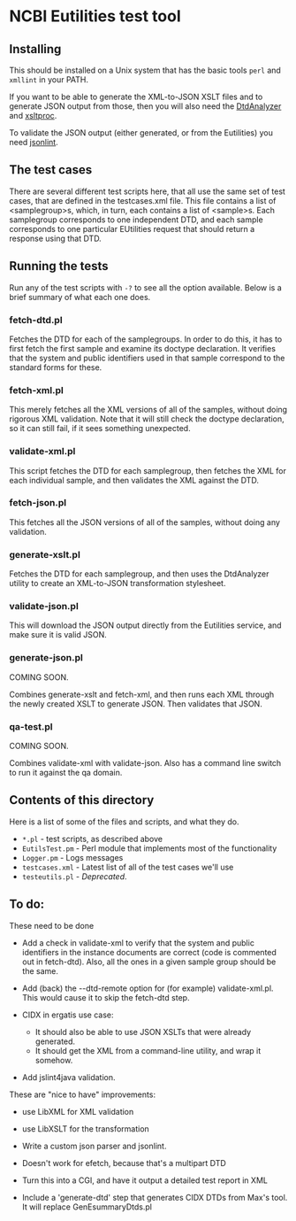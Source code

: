 # NCBI Eutilities test tool

## Installing

This should be installed on a Unix system that has the basic tools
`perl` and `xmllint` in your PATH.

If you want to be able to generate the XML-to-JSON XSLT files and to
generate JSON output from those, then
you will also need the [DtdAnalyzer](https://github.com/NCBITools/DtdAnalyzer)
and [xsltproc](http://xmlsoft.org/XSLT/xsltproc2.html).

To validate the JSON output (either generated, or from the Eutilities)
you need [jsonlint](https://github.com/zaach/jsonlint).

## The test cases

There are several different test scripts here, that all use the same
set of test cases, that are defined in the testcases.xml file.  This file
contains a list of \<samplegroup>s, which, in turn, each contains
a list of \<sample>s.  Each samplegroup corresponds to one independent DTD,
and each sample corresponds to one particular EUtilities request that should
return a response using that DTD.

## Running the tests

Run any of the test scripts with `-?` to see all the option available.
Below is a brief summary of what each one does.

### fetch-dtd.pl

Fetches the DTD for each of the samplegroups.  In order to do this, it has
to first fetch the first sample and examine its doctype declaration.  It
verifies that the system and public identifiers used in that sample
correspond to the standard forms for these.

### fetch-xml.pl

This merely fetches all the XML versions of all of the samples, without
doing rigorous XML validation.  Note that it will still check the doctype
declaration, so it can still fail, if it sees something unexpected.

### validate-xml.pl

This script fetches the DTD for each samplegroup, then fetches the XML for
each individual sample, and then validates the XML against the DTD.

### fetch-json.pl

This fetches all the JSON versions of all of the samples, without
doing any validation.

### generate-xslt.pl

Fetches the DTD for each samplegroup, and then uses the DtdAnalyzer utility
to create an XML-to-JSON transformation stylesheet.

### validate-json.pl

This will download the JSON output directly from the Eutilities service, and
make sure it is valid JSON.






### generate-json.pl

COMING SOON.

Combines generate-xslt and fetch-xml, and then runs each XML through the newly
created XSLT to generate JSON.  Then validates that JSON.

### qa-test.pl

COMING SOON.

Combines validate-xml with validate-json.  Also has a command line switch to
run it against the qa domain.

## Contents of this directory

Here is a list of some of the files and scripts, and what they do.

* `*.pl` - test scripts, as described above
* `EutilsTest.pm` - Perl module that implements most of the functionality
* `Logger.pm` - Logs messages
* `testcases.xml` - Latest list of all of the test cases we'll use
* `testeutils.pl` - *Deprecated*.


## To do:

These need to be done

- Add a check in validate-xml to verify that the system and public identifiers in the
  instance documents are correct (code is commented out in fetch-dtd).  Also, all the
  ones in a given sample group should be the same.

- Add (back) the --dtd-remote option for (for example) validate-xml.pl.  This
  would cause it to skip the fetch-dtd step.

- CIDX in ergatis use case:
    - It should also be able to use JSON XSLTs that were already generated.
    - It should get the XML from a command-line utility, and wrap it somehow.

- Add jslint4java validation.

These are "nice to have" improvements:

- use LibXML for XML validation

- use LibXSLT for the transformation

- Write a custom json parser and jsonlint.

- Doesn't work for efetch, because that's a multipart DTD

- Turn this into a CGI, and have it output a detailed test report in XML

- Include a 'generate-dtd' step that generates CIDX DTDs from Max's tool.
  It will replace GenEsummaryDtds.pl

